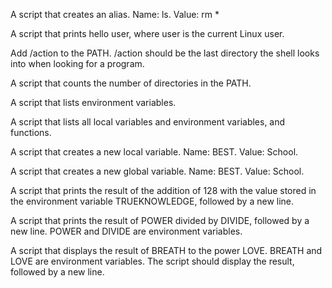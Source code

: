 A script that creates an alias. Name: ls. Value: rm *

A script that prints hello user, where user is the current Linux user.

Add /action to the PATH. /action should be the last directory the shell looks into when looking for a program.

A script that counts the number of directories in the PATH.

A script that lists environment variables.

A script that lists all local variables and environment variables, and functions.

A script that creates a new local variable. Name: BEST. Value: School.

A script that creates a new global variable. Name: BEST. Value: School.

A script that prints the result of the addition of 128 with the value stored in the environment variable TRUEKNOWLEDGE, followed by a new line.

A script that prints the result of POWER divided by DIVIDE, followed by a new line. POWER and DIVIDE are environment variables.

A script that displays the result of BREATH to the power LOVE. BREATH and LOVE are environment variables. The script should display the result, followed by a new line.
